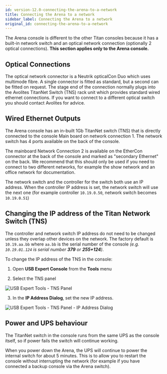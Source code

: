 ```yaml
---
id: version-12.0-connecting-the-arena-to-a-network
title: Connecting the Arena to a network
sidebar_label: Connecting the Arena to a network
original_id: connecting-the-arena-to-a-network
---
```


The Arena console is different to the other Titan consoles because it
has a built-in network switch and an optical network connection
(optionally 2 optical connections). **This section applies only to the
Arena console.**

Optical Connections
-------------------

The optical network connector is a Neutrik opticalCon Duo which uses
multimode fibre. A single connector is fitted as standard, but a second
can be fitted on request. The stage end of the connection normally plugs
into the Avolites TitanNet Switch (TNS) rack unit which provides
standard wired ethernet connections. If you want to connect to a
different optical switch you should contact Avolites for advice.

Wired Ethernet Outputs
----------------------

The Arena console has an in-built 1Gb TitanNet switch (TNS) that is
directly connected to the console Main board on network connection 1.
The network switch has 4 ports available on the back of the console.

The mainboard Network Connection 2 is available on the EtherCon
connector at the back of the console and marked as "secondary Ethernet"
on the back. We recommend that this should only be used if you need to
connect to two different networks, for example the show network and an
office network for documentation.

The network switch and the controller for the switch both use an IP
address. When the controller IP address is set, the network switch will
use the next one (for example controller `10.19.0.50`, network switch
becomes `10.19.0.51`)

Changing the IP address of the Titan Network Switch (TNS)
---------------------------------------------------

The controller and network switch IP address do not need to be changed
unless they overlap other devices on the network. The factory default is
`10.19.aa.bb` where `aa.bb` is the serial number of the console *(e.g. `10.19.01.124` is
serial number **379** or **255+124**)*.

To change the IP address of the TNS in the console:

1. Open **USB Expert Console** from the **Tools** menu

2. Select the TNS panel

![USB Expert Tools - TNS Panel](/docs/images/image354.png)

3. In the **IP Address Dialog**, set the new IP address.

![USB Expert Tools - TNS Panel - IP Address Dialog](/docs/images/image355.png)

Power and UPS behaviour 
-----------------------

The TitanNet switch in the console runs from the same UPS as the console
itself, so if power fails the switch will continue working.

When you power down the Arena, the UPS will continue to power the
internal switch for about 5 minutes. This is to allow you to restart the
console without interrupting the network (for example if you have
connected a backup console via the Arena switch).



